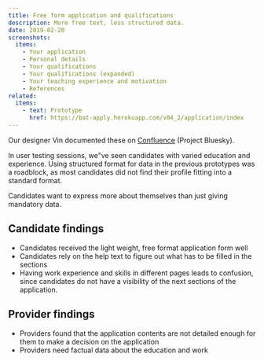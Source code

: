 ```yaml
---
title: Free form application and qualifications
description: More free text, less structured data.
date: 2019-02-20
screenshots:
  items:
    - Your application
    - Personal details
    - Your qualifications
    - Your qualifications (expanded)
    - Your teaching experience and motivation
    - References
related:
  items:
    - text: Prototype
      href: https://bat-apply.herokuapp.com/v04_2/application/index
---
```


Our designer Vin documented these on [Confluence](https://dfedigital.atlassian.net/wiki/spaces/BaT/pages/279314433/Designs) (Project Bluesky).

In user testing sessions, we"ve seen candidates with varied education and experience. Using structured format for data in the previous prototypes was a roadblock, as most candidates did not find their profile fitting into a standard format.

Candidates want to express more about themselves than just giving mandatory data.

## Candidate findings

- Candidates received the light weight, free format application form well
- Candidates rely on the help text to figure out what has to be filled in the sections
- Having work experience and skills in different pages leads to confusion, since candidates do not have a visibility of the next sections of the application.

## Provider findings

- Providers found that the application contents are not detailed enough for them to make a decision on the application
- Providers need factual data about the education and work
